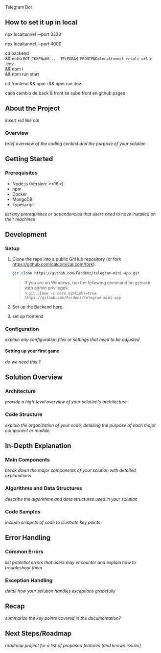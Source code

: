 Telegram Bot

## How to set it up in local

npx localtunnel --port 3333

npx localtunnel --port 4000


cd backend \
 && echo `BOT_TOKEN=66....
TELEGRAM_FRONTEND=localtunnel result url` > .env\
 &&  npm i \
 && npm run start

cd frontend && npm i && npm run dev

cada cambio de back & front se sube
front en github pages

<!-- ABOUT THE PROJECT -->

## About the Project
_insert vid like cal_

### Overview
_brief overview of the coding contest and the purpose of your solution_

<!-- GETTING STARTED -->

## Getting Started

### Prerequisites
- Node.js (Version: >=16.x)
- npm
- Docker
- MongoDB
- Typescript

_list any prerequisites or dependencies that users need to have installed on their machines_

## Development

### Setup 

1. Clone the repo into a public GitHub repository (or fork https://github.com/calcom/cal.com/fork).

    ```sh
   git clone https://github.com/Fardenz/telegram-mini-app.git
   ```
    
   > If you are on Windows, run the following command on `gitbash` with admin privileges: <br> > `git clone -c core.symlinks=true https://github.com/Fardenz/telegram-mini-app` <br>

2. Set up the Backend [here](https://github.com/Fardenz/telegram-mini-app/blob/main/backend/README.md). 

3. set up frontend


### Configuration
_explain any configuration files or settings that need to be adjusted_

#### Setting up your first game
_do we need this ?_

## Solution Overview

### Architecture
_provide a high-level overview of your solution's architecture_

### Code Structure
_explain the organization of your code, detailing the purpose of each major component or module_

## In-Depth Explanation

### Main Components
_break down the major components of your solution with detailed explanations_

### Algorithms and Data Structures
_describe the algorithms and data structures used in your solution_

### Code Samples
_include snippets of code to illustrate key points_

## Error Handling

### Common Errors
_list potential errors that users may encounter and explain how to troubleshoot them_

### Exception Handling
_detail how your solution handles exceptions gracefully_

## Recap
_summarize the key points covered in the documentation?_

## Next Steps/Roadmap
_roadmap project for a list of proposed features (and known issues)_




